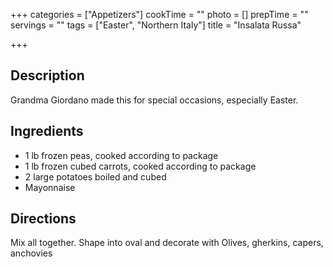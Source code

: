 +++
categories = ["Appetizers"]
cookTime = ""
photo = []
prepTime = ""
servings = ""
tags = ["Easter", "Northern Italy"]
title = "Insalata Russa"

+++
## Description

Grandma Giordano made this for special occasions, especially Easter.

## Ingredients

* 1 lb frozen peas, cooked according to package
* 1 lb frozen cubed carrots, cooked according to package
* 2 large potatoes boiled and cubed
* Mayonnaise

## Directions

Mix all together. Shape into oval and decorate with Olives, gherkins, capers, anchovies